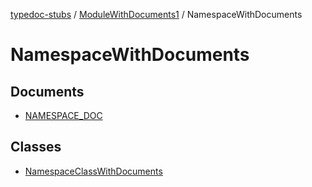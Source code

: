 [typedoc-stubs](../../../README.md) / [ModuleWithDocuments1](../../README.md) / NamespaceWithDocuments

# NamespaceWithDocuments

## Documents

- [NAMESPACE\_DOC](documents/NAMESPACE_DOC.md)

## Classes

- [NamespaceClassWithDocuments](classes/NamespaceClassWithDocuments.md)
